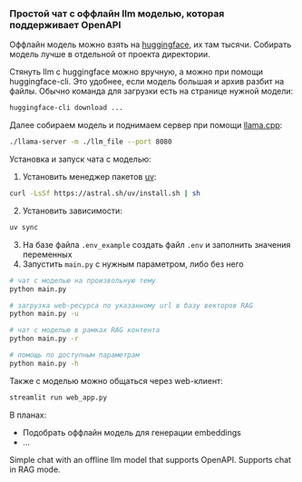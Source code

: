 ### Простой чат с оффлайн llm моделью, которая поддерживает OpenAPI

Оффлайн модель можно взять на [huggingface](https://huggingface.co/), их там тысячи. Собирать модель лучше в отдельной от проекта директории.

Стянуть llm с huggingface можно вручную, а можно при помощи huggingface-cli. Это удобнее, если модель большая и архив разбит на файлы. Обычно команда для загрузки есть на странице нужной модели:
```bash
huggingface-cli download ...
```

Далее собираем модель и поднимаем сервер при помощи [llama.cpp](https://github.com/ggml-org/llama.cpp):

```bash
./llama-server -m ./llm_file --port 8080
```

Установка и запуск чата с моделью:

1. Установить менеджер пакетов [uv](https://pypi.org/project/uv/):
```bash
curl -LsSf https://astral.sh/uv/install.sh | sh
```
2. Установить зависимости:
```bash
uv sync
```
3. На базе файла `.env_example` создать файл `.env` и заполнить значения переменных
4. Запустить `main.py` с нужным параметром, либо без него
```bash
# чат с моделью на произвольную тему
python main.py

# загрузка web-ресурса по указанному url в базу векторов RAG
python main.py -u 

# чат с моделью в рамках RAG контента
python main.py -r

# помощь по доступным параметрам
python main.py -h
```

Также с моделью можно общаться через web-клиент:
```bash
streamlit run web_app.py
```

В планах:
- Подобрать оффлайн модель для генерации embeddings
- ...

Simple chat with an offline llm model that supports OpenAPI. Supports chat in RAG mode.
